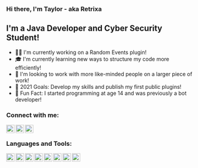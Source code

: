 ### Hi there, I'm Taylor - aka Retrixa

## I'm a Java Developer and Cyber Security Student!
- 👨‍💻 I'm currently working on a Random Events plugin!
- 🎓 I'm currently learning new ways to structure my code more efficiently!
- 🧠 I'm looking to work with more like-minded people on a larger piece of work!
- 💪 2021 Goals: Develop my skills and publish my first public plugins!
- 🎉 Fun Fact: I started programming at age 14 and was previously a bot developer!

### Connect with me:

[<img align="left" alt="Retrixa | Twitter" width="22px" src="https://cdn.jsdelivr.net/npm/simple-icons@v3/icons/twitter.svg" />][twitter]
[<img align="left" alt="Retrixa | Discord" width="22px" src="https://cdn.jsdelivr.net/npm/simple-icons@3.13.0/icons/discord.svg" />][discord]
[<img align="left" alt="Retrixa | MC-Market" width="22px" src="https://cdn.jsdelivr.net/npm/simple-icons@3.13.0/icons/minecraft.svg" />][mcm]

<br />

### Languages and Tools:
[<img align="left" alt="Java" width="22px" src="https://cdn.iconscout.com/icon/free/png-256/java-60-1174953.png" />][git]
[<img align="left" alt="Python" width="22px" src="https://upload.wikimedia.org/wikipedia/commons/thumb/c/c3/Python-logo-notext.svg/768px-Python-logo-notext.svg.png" />][git]
[<img align="left" alt="C" width="22px" src="https://cdn.iconscout.com/icon/free/png-512/c-programming-569564.png" />][git]
[<img align="left" alt="IntelliJ" width="22px" src="https://upload.wikimedia.org/wikipedia/commons/thumb/d/d5/IntelliJ_IDEA_Logo.svg/1024px-IntelliJ_IDEA_Logo.svg.png" />][git]
[<img align="left" alt="Git" width="22px" src="https://upload.wikimedia.org/wikipedia/commons/thumb/e/e0/Git-logo.svg/1280px-Git-logo.svg.png" />][git]
[<img align="left" alt="MongoDB" width="22px" src="https://img.icons8.com/color/452/mongodb.png" />][git]
[<img align="left" alt="Bash" width="22px" src="https://www.twitchinstalls.com/img/terminal.svg" />][git]
[<img align="left" alt="MySQL" width="22px" src="https://pngimg.com/uploads/mysql/mysql_PNG35.png" />][git]


<br />
<br />

[git]: https://github.com/Retrixa
[twitter]: https://twitter.com/MrTRhys
[discord]: https://discord.com/users/688348050573361270/
[mcm]:  https://www.mc-market.org/members/200727/


